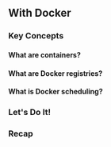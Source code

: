 ## With Docker

### Key Concepts

#### What are containers?

#### What are Docker registries?

#### What is Docker scheduling?

### Let's Do It!

### Recap
